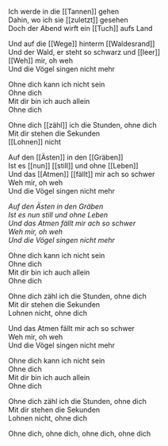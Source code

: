 Ich werde in die [[Tannen]] gehen  
Dahin, wo ich sie [[zuletzt]] gesehen  
Doch der Abend wirft ein [[Tuch]] aufs Land  

  
Und auf die [[Wege]] hinterm [[Waldesrand]]  
Und der Wald, er steht so schwarz und [[leer]]  
[[Weh]] mir, oh weh  
Und die Vögel singen nicht mehr  


Ohne dich kann ich nicht sein  
Ohne dich  
Mit dir bin ich auch allein  
Ohne dich  
  
Ohne dich [[zähl]] ich die Stunden, ohne dich  
Mit dir stehen die Sekunden  
[[Lohnen]] nicht  
  
  
Auf den [[Ästen]] in den [[Gräben]]  
Ist es [[nun]] [[still]] und ohne [[Leben]]  
Und das [[Atmen]] [[fällt]] mir ach so schwer  
Weh mir, oh weh  
Und die Vögel singen nicht mehr  
  
*Auf den Ästen in den Gräben*  
*Ist es nun still und ohne Leben*  
*Und das Atmen fällt mir ach so schwer*  
*Weh mir, oh weh*  
*Und die Vögel singen nicht mehr*  
  
Ohne dich kann ich nicht sein  
Ohne dich  
Mit dir bin ich auch allein  
Ohne dich  
  
Ohne dich zähl ich die Stunden, ohne dich  
Mit dir stehen die Sekunden  
Lohnen nicht, ohne dich  
  
Und das Atmen fällt mir ach so schwer  
Weh mir, oh weh  
Und die Vögel singen nicht mehr  
  
Ohne dich kann ich nicht sein  
Ohne dich  
Mit dir bin ich auch allein  
Ohne dich  
  
Ohne dich zähl ich die Stunden, ohne dich  
Mit dir stehen die Sekunden  
Lohnen nicht, ohne dich  
  
Ohne dich, ohne dich, ohne dich, ohne dich